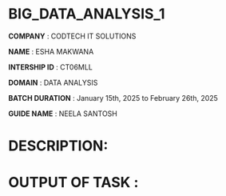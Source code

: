 # BIG_DATA_ANALYSIS_1

**COMPANY** : CODTECH IT SOLUTIONS

**NAME** : ESHA MAKWANA 

**INTERSHIP ID** : CT06MLL

**DOMAIN** : DATA ANALYSIS 

**BATCH DURATION** : January 15th, 2025 to February 26th, 2025

**GUIDE NAME** : NEELA SANTOSH

# DESCRIPTION: 

# OUTPUT OF TASK :













